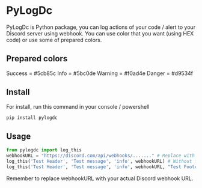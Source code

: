 # PyLogDc

PyLogDc is Python package, you can log actions of your code / alert to your Discord server using webhook. 
You can use color that you want (using HEX code) or use some of prepared colors.
## Prepared colors
Success = #5cb85c
Info = #5bc0de
Warning = #f0ad4e 
Danger = #d9534f

## Install
For install, run this command in your console / powershell

```bash
pip install pylogdc
```

## Usage
```python
from pylogdc import log_this
webhookURL = "https://discord.com/api/webhooks/......." # Replace with your actual Discord webhook URL
log_this('Test Header', 'Test message', 'info', webhookURL) # Without footer
log_this('Test Header', 'Test message', 'info', webhookURL, "Test Footer") # With footer
```
Remember to replace webhookURL with your actual Discord webhook URL.
